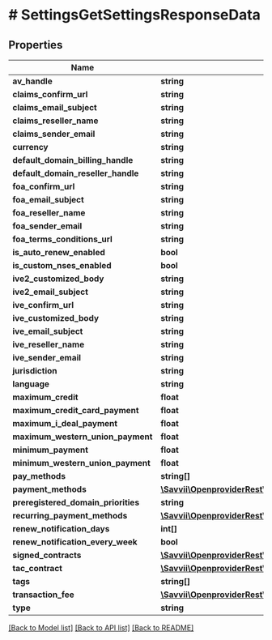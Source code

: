 # # SettingsGetSettingsResponseData

## Properties

Name | Type | Description | Notes
------------ | ------------- | ------------- | -------------
**av_handle** | **string** |  | [optional]
**claims_confirm_url** | **string** |  | [optional]
**claims_email_subject** | **string** |  | [optional]
**claims_reseller_name** | **string** |  | [optional]
**claims_sender_email** | **string** |  | [optional]
**currency** | **string** |  | [optional]
**default_domain_billing_handle** | **string** |  | [optional]
**default_domain_reseller_handle** | **string** |  | [optional]
**foa_confirm_url** | **string** |  | [optional]
**foa_email_subject** | **string** |  | [optional]
**foa_reseller_name** | **string** |  | [optional]
**foa_sender_email** | **string** |  | [optional]
**foa_terms_conditions_url** | **string** |  | [optional]
**is_auto_renew_enabled** | **bool** |  | [optional]
**is_custom_nses_enabled** | **bool** |  | [optional]
**ive2_customized_body** | **string** |  | [optional]
**ive2_email_subject** | **string** |  | [optional]
**ive_confirm_url** | **string** |  | [optional]
**ive_customized_body** | **string** |  | [optional]
**ive_email_subject** | **string** |  | [optional]
**ive_reseller_name** | **string** |  | [optional]
**ive_sender_email** | **string** |  | [optional]
**jurisdiction** | **string** |  | [optional]
**language** | **string** |  | [optional]
**maximum_credit** | **float** |  | [optional]
**maximum_credit_card_payment** | **float** |  | [optional]
**maximum_i_deal_payment** | **float** |  | [optional]
**maximum_western_union_payment** | **float** |  | [optional]
**minimum_payment** | **float** |  | [optional]
**minimum_western_union_payment** | **float** |  | [optional]
**pay_methods** | **string[]** |  | [optional]
**payment_methods** | [**\Savvii\OpenproviderRest\Model\SettingsPaymentMethods[]**](SettingsPaymentMethods.md) |  | [optional]
**preregistered_domain_priorities** | **string** |  | [optional]
**recurring_payment_methods** | [**\Savvii\OpenproviderRest\Model\SettingsPaymentMethods[]**](SettingsPaymentMethods.md) |  | [optional]
**renew_notification_days** | **int[]** |  | [optional]
**renew_notification_every_week** | **bool** |  | [optional]
**signed_contracts** | [**\Savvii\OpenproviderRest\Model\SettingsSignedContracts[]**](SettingsSignedContracts.md) |  | [optional]
**tac_contract** | [**\Savvii\OpenproviderRest\Model\SettingsTacContract**](SettingsTacContract.md) |  | [optional]
**tags** | **string[]** |  | [optional]
**transaction_fee** | [**\Savvii\OpenproviderRest\Model\SettingsTransactionFee**](SettingsTransactionFee.md) |  | [optional]
**type** | **string** |  | [optional]

[[Back to Model list]](../../README.md#models) [[Back to API list]](../../README.md#endpoints) [[Back to README]](../../README.md)
